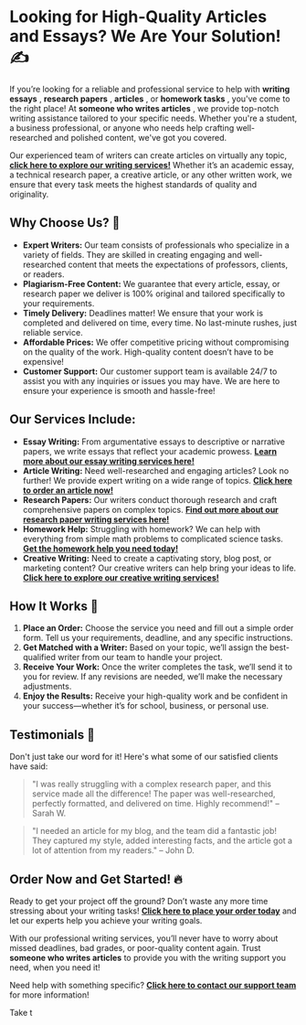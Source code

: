 # Looking for High-Quality Articles and Essays? We Are Your Solution! ✍️

If you’re looking for a reliable and professional service to help with **writing essays** , **research papers** , **articles** , or **homework tasks** , you've come to the right place! At **someone who writes articles** , we provide top-notch writing assistance tailored to your specific needs. Whether you're a student, a business professional, or anyone who needs help crafting well-researched and polished content, we've got you covered.

Our experienced team of writers can create articles on virtually any topic, [**click here to explore our writing services!**](https://tinyurl.com/topessay?keyword=someone+who+writes+articles) Whether it’s an academic essay, a technical research paper, a creative article, or any other written work, we ensure that every task meets the highest standards of quality and originality.

## Why Choose Us? 🤔

- **Expert Writers:** Our team consists of professionals who specialize in a variety of fields. They are skilled in creating engaging and well-researched content that meets the expectations of professors, clients, or readers.
- **Plagiarism-Free Content:** We guarantee that every article, essay, or research paper we deliver is 100% original and tailored specifically to your requirements.
- **Timely Delivery:** Deadlines matter! We ensure that your work is completed and delivered on time, every time. No last-minute rushes, just reliable service.
- **Affordable Prices:** We offer competitive pricing without compromising on the quality of the work. High-quality content doesn’t have to be expensive!
- **Customer Support:** Our customer support team is available 24/7 to assist you with any inquiries or issues you may have. We are here to ensure your experience is smooth and hassle-free!

## Our Services Include:

- **Essay Writing:** From argumentative essays to descriptive or narrative papers, we write essays that reflect your academic prowess. [**Learn more about our essay writing services here!**](https://tinyurl.com/topessay?keyword=someone+who+writes+articles)
- **Article Writing:** Need well-researched and engaging articles? Look no further! We provide expert writing on a wide range of topics. [**Click here to order an article now!**](https://tinyurl.com/topessay?keyword=someone+who+writes+articles)
- **Research Papers:** Our writers conduct thorough research and craft comprehensive papers on complex topics. [**Find out more about our research paper writing services here!**](https://tinyurl.com/topessay?keyword=someone+who+writes+articles)
- **Homework Help:** Struggling with homework? We can help with everything from simple math problems to complicated science tasks. [**Get the homework help you need today!**](https://tinyurl.com/topessay?keyword=someone+who+writes+articles)
- **Creative Writing:** Need to create a captivating story, blog post, or marketing content? Our creative writers can help bring your ideas to life. [**Click here to explore our creative writing services!**](https://tinyurl.com/topessay?keyword=someone+who+writes+articles)

## How It Works 🚀

1. **Place an Order:** Choose the service you need and fill out a simple order form. Tell us your requirements, deadline, and any specific instructions.
2. **Get Matched with a Writer:** Based on your topic, we’ll assign the best-qualified writer from our team to handle your project.
3. **Receive Your Work:** Once the writer completes the task, we’ll send it to you for review. If any revisions are needed, we’ll make the necessary adjustments.
4. **Enjoy the Results:** Receive your high-quality work and be confident in your success—whether it’s for school, business, or personal use.

## Testimonials 💬

Don't just take our word for it! Here's what some of our satisfied clients have said:

> "I was really struggling with a complex research paper, and this service made all the difference! The paper was well-researched, perfectly formatted, and delivered on time. Highly recommend!" – Sarah W.

> "I needed an article for my blog, and the team did a fantastic job! They captured my style, added interesting facts, and the article got a lot of attention from my readers." – John D.

## Order Now and Get Started! 🔥

Ready to get your project off the ground? Don’t waste any more time stressing about your writing tasks! [**Click here to place your order today**](https://tinyurl.com/topessay?keyword=someone+who+writes+articles) and let our experts help you achieve your writing goals.

With our professional writing services, you’ll never have to worry about missed deadlines, bad grades, or poor-quality content again. Trust **someone who writes articles** to provide you with the writing support you need, when you need it!

Need help with something specific? [**Click here to contact our support team**](https://tinyurl.com/topessay?keyword=someone+who+writes+articles) for more information!

Take t
